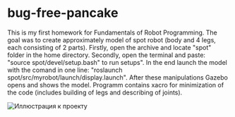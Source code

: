 # bug-free-pancake
This is my first homework for Fundamentals of Robot Programming.
The goal was to create approximately model of spot robot (body and 4 legs, each consisting of 2 parts).
Firstly, open the archive and locate "spot" folder in the home directory.
Secondly, open the terminal and paste: "source spot/devel/setup.bash" to run setups".
In the end launch the model with the comand in one line: "roslaunch spot/src/myrobot/launch/display.launch".
After these manipulations Gazebo opens and shows the model.
Programm contains xacro for minimization of the code (includes building of legs and describing of joints).


![Иллюстрация к проекту](https://cdn.technologyreview.com/i/images/spot-robot.jpg?sw=768&cx=0&cy=0&cw=1300&ch=731)

